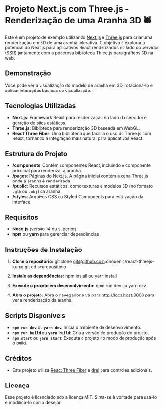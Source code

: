 # Projeto Next.js com Three.js - Renderização de uma Aranha 3D 🕷️

Este é um projeto de exemplo utilizando [Next.js](https://nextjs.org/) e [Three.js](https://threejs.org/) para criar uma renderização em 3D de uma aranha interativa. O objetivo é explorar o potencial do Next.js para aplicativos React renderizados no lado do servidor (SSR) juntamente com a poderosa biblioteca Three.js para gráficos 3D na web.

## Demonstração

Você pode ver a visualização do modelo de aranha em 3D, rotacioná-lo e aplicar interações básicas de visualização.

## Tecnologias Utilizadas

- **Next.js**: Framework React para renderização no lado do servidor e geração de sites estáticos.
- **Three.js**: Biblioteca para renderização 3D baseada em WebGL.
- **React Three Fiber**: Uma biblioteca que facilita o uso do Three.js com React, tornando a integração mais natural para aplicativos React.
  
## Estrutura do Projeto

- **/components**: Contém componentes React, incluindo o componente principal para renderizar a aranha.
- **/pages**: Páginas do Next.js. A página inicial contém a cena Three.js onde a aranha é renderizada.
- **/public**: Recursos estáticos, como texturas e modelos 3D (no formato `.glb` ou `.obj`) da aranha.
- **/styles**: Arquivos CSS ou Styled Components para estilização da interface.

## Requisitos

- **Node.js** (versão 14 ou superior)
- **npm** ou **yarn** para gerenciar dependências

## Instruções de Instalação

1. **Clone o repositório:**
   git clone git@github.com:onouenic/react-threejs-kumo.git
   cd seurepositorio

2. **Instale as dependências:**
   npm install
   ou
   yarn install

3. **Execute o projeto em desenvolvimento:**
   npm run dev
   ou
   yarn dev

4. **Abra o projeto:**
   Abra o navegador e vá para [http://localhost:3000](http://localhost:3000) para ver a renderização da aranha.

## Scripts Disponíveis

- **`npm run dev`** ou **`yarn dev`**: Inicia o ambiente de desenvolvimento.
- **`npm run build`** ou **`yarn build`**: Cria a versão de produção do projeto.
- **`npm start`** ou **`yarn start`**: Executa o projeto no modo de produção após o build.

## Créditos

- Este projeto utiliza [React Three Fiber](https://docs.pmnd.rs/react-three-fiber/getting-started/introduction) e [drei](https://github.com/pmndrs/drei) para controles adicionais.

## Licença

Esse projeto é licenciado sob a licença MIT. Sinta-se à vontade para usá-lo e modificá-lo como desejar.
